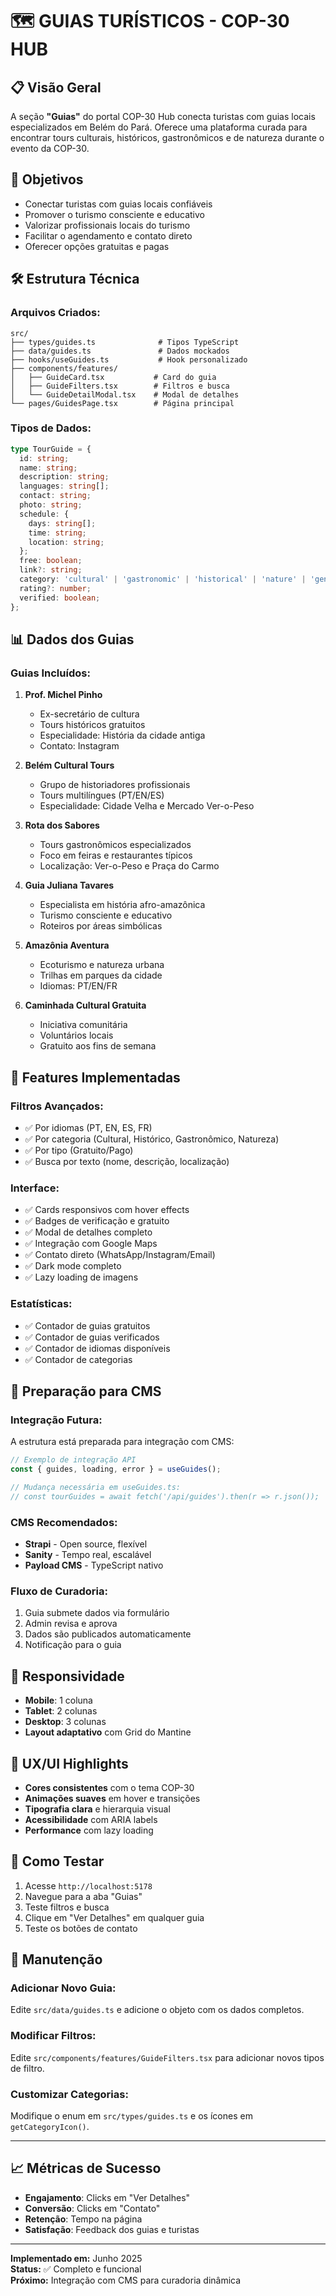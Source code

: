 # 🗺️ **GUIAS TURÍSTICOS - COP-30 HUB**

## 📋 **Visão Geral**

A seção **"Guias"** do portal COP-30 Hub conecta turistas com guias locais especializados em Belém do Pará. Oferece uma plataforma curada para encontrar tours culturais, históricos, gastronômicos e de natureza durante o evento da COP-30.

## 🎯 **Objetivos**

- Conectar turistas com guias locais confiáveis
- Promover o turismo consciente e educativo
- Valorizar profissionais locais do turismo
- Facilitar o agendamento e contato direto
- Oferecer opções gratuitas e pagas

## 🛠️ **Estrutura Técnica**

### **Arquivos Criados:**

```
src/
├── types/guides.ts              # Tipos TypeScript
├── data/guides.ts               # Dados mockados
├── hooks/useGuides.ts           # Hook personalizado
├── components/features/
│   ├── GuideCard.tsx           # Card do guia
│   ├── GuideFilters.tsx        # Filtros e busca
│   └── GuideDetailModal.tsx    # Modal de detalhes
└── pages/GuidesPage.tsx        # Página principal
```

### **Tipos de Dados:**

```typescript
type TourGuide = {
  id: string;
  name: string;
  description: string;
  languages: string[];
  contact: string;
  photo: string;
  schedule: {
    days: string[];
    time: string;
    location: string;
  };
  free: boolean;
  link?: string;
  category: 'cultural' | 'gastronomic' | 'historical' | 'nature' | 'general';
  rating?: number;
  verified: boolean;
};
```

## 📊 **Dados dos Guias**

### **Guias Incluídos:**

1. **Prof. Michel Pinho**
   - Ex-secretário de cultura
   - Tours históricos gratuitos
   - Especialidade: História da cidade antiga
   - Contato: Instagram

2. **Belém Cultural Tours**
   - Grupo de historiadores profissionais
   - Tours multilíngues (PT/EN/ES)
   - Especialidade: Cidade Velha e Mercado Ver-o-Peso

3. **Rota dos Sabores**
   - Tours gastronômicos especializados
   - Foco em feiras e restaurantes típicos
   - Localização: Ver-o-Peso e Praça do Carmo

4. **Guia Juliana Tavares**
   - Especialista em história afro-amazônica
   - Turismo consciente e educativo
   - Roteiros por áreas simbólicas

5. **Amazônia Aventura**
   - Ecoturismo e natureza urbana
   - Trilhas em parques da cidade
   - Idiomas: PT/EN/FR

6. **Caminhada Cultural Gratuita**
   - Iniciativa comunitária
   - Voluntários locais
   - Gratuito aos fins de semana

## 🎨 **Features Implementadas**

### **Filtros Avançados:**
- ✅ Por idiomas (PT, EN, ES, FR)
- ✅ Por categoria (Cultural, Histórico, Gastronômico, Natureza)
- ✅ Por tipo (Gratuito/Pago)
- ✅ Busca por texto (nome, descrição, localização)

### **Interface:**
- ✅ Cards responsivos com hover effects
- ✅ Badges de verificação e gratuito
- ✅ Modal de detalhes completo
- ✅ Integração com Google Maps
- ✅ Contato direto (WhatsApp/Instagram/Email)
- ✅ Dark mode completo
- ✅ Lazy loading de imagens

### **Estatísticas:**
- ✅ Contador de guias gratuitos
- ✅ Contador de guias verificados
- ✅ Contador de idiomas disponíveis
- ✅ Contador de categorias

## 🔮 **Preparação para CMS**

### **Integração Futura:**

A estrutura está preparada para integração com CMS:

```typescript
// Exemplo de integração API
const { guides, loading, error } = useGuides();

// Mudança necessária em useGuides.ts:
// const tourGuides = await fetch('/api/guides').then(r => r.json());
```

### **CMS Recomendados:**
- **Strapi** - Open source, flexível
- **Sanity** - Tempo real, escalável  
- **Payload CMS** - TypeScript nativo

### **Fluxo de Curadoria:**
1. Guia submete dados via formulário
2. Admin revisa e aprova
3. Dados são publicados automaticamente
4. Notificação para o guia

## 📱 **Responsividade**

- **Mobile**: 1 coluna
- **Tablet**: 2 colunas  
- **Desktop**: 3 colunas
- **Layout adaptativo** com Grid do Mantine

## 🎯 **UX/UI Highlights**

- **Cores consistentes** com o tema COP-30
- **Animações suaves** em hover e transições
- **Tipografia clara** e hierarquia visual
- **Acessibilidade** com ARIA labels
- **Performance** com lazy loading

## 🚀 **Como Testar**

1. Acesse `http://localhost:5178`
2. Navegue para a aba "Guias"
3. Teste filtros e busca
4. Clique em "Ver Detalhes" em qualquer guia
5. Teste os botões de contato

## 🔧 **Manutenção**

### **Adicionar Novo Guia:**
Edite `src/data/guides.ts` e adicione o objeto com os dados completos.

### **Modificar Filtros:**
Edite `src/components/features/GuideFilters.tsx` para adicionar novos tipos de filtro.

### **Customizar Categorias:**
Modifique o enum em `src/types/guides.ts` e os ícones em `getCategoryIcon()`.

---

## 📈 **Métricas de Sucesso**

- **Engajamento**: Clicks em "Ver Detalhes"
- **Conversão**: Clicks em "Contato"  
- **Retenção**: Tempo na página
- **Satisfação**: Feedback dos guias e turistas

---

**Implementado em:** Junho 2025  
**Status:** ✅ Completo e funcional  
**Próximo:** Integração com CMS para curadoria dinâmica
